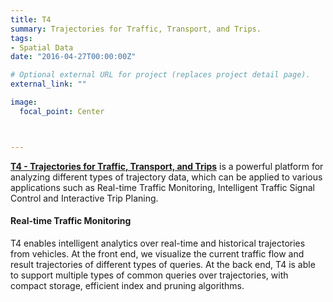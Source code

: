 ```yaml
---
title: T4
summary: Trajectories for Traffic, Transport, and Trips.
tags:
- Spatial Data
date: "2016-04-27T00:00:00Z"

# Optional external URL for project (replaces project detail page).
external_link: ""

image:
  focal_point: Center



---
```


[**T4 - Trajectories for Traffic, Transport, and Trips**](https://t4research.github.io/) is a powerful platform for analyzing different types of trajectory data, which can be applied to various applications such as Real-time Traffic Monitoring, Intelligent Traffic Signal Control and Interactive Trip Planing.

#### Real-time Traffic Monitoring
T4 enables intelligent analytics over real-time and historical trajectories from vehicles. At the front end, we visualize the current traffic flow and result trajectories of different types of queries. At the back end, T4 is able to support multiple types of common queries over trajectories, with compact storage, efficient index and pruning algorithms.